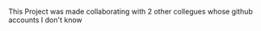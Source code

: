 <p>This Project was made collaborating with 2 other collegues whose github accounts I don't know</p>